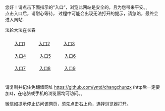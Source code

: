 您好！请点击下面指示的“入口”，浏览此网站是安全的，且为您带来平安。。 <br/>
点击入口后，请耐心等待， 过程中可能会出现无法打开的提示，请忽略，最终会进入网站. </br>

法轮大法在长春<br/>
<div style="padding:10px"><a style="margin:20px" target="_blank" href="https://d2z8fjk8ykjws1.cloudfront.net/2Qpsp?iffao" id="ccLink1" rel="nofollow">入口1</a> <a target="_blank" style="margin:20px" href="https://d37ixzfxz0jncs.cloudfront.net/2Qpsp?zhtfvadu" id="ccLink2" rel="nofollow">入口2</a> <a style="margin:20px" target="_blank" href="https://d1iq3rnvjzw0fy.cloudfront.net/2Qpsp?wysxruja" id="ccLink3" rel="nofollow">入口3</a></div>

<div style="padding:10px" ><a style="margin:20px" target="_blank" href="https://d2z8fjk8ykjws1.cloudfront.net/2Qpsp?iffao" id="ccLink4" rel="nofollow">入口4</a> <a style="margin:20px" href="https://d37ixzfxz0jncs.cloudfront.net/2Qpsp?zhtfvadu" target="_blank" id="ccLink5" rel="nofollow">入口5</a> <a style="margin:20px" href="https://d1iq3rnvjzw0fy.cloudfront.net/2Qpsp?wysxruja" target="_blank" id="ccLink6" rel="nofollow">入口6</a></div>

<div style="padding:10px"><a style="margin:20px" target="_blank" href="https://d2z8fjk8ykjws1.cloudfront.net/2Qpsp?iffao" id="ccLink7" rel="nofollow">入口7</a> <a style="margin:20px" href="https://d37ixzfxz0jncs.cloudfront.net/2Qpsp?zhtfvadu" target="_blank" id="ccLink8" rel="nofollow">入口8</a> <a style="margin:20px" target="_blank" href="https://d1iq3rnvjzw0fy.cloudfront.net/2Qpsp?wysxruja" id="ccLink9" rel="nofollow">入口9</a></div>

<br/>



请复制并记住免翻墙网址 https://github.com/yntd/changchunzx (http后一定要加s)，在电脑或手机的浏览器均可访问。。<br/>

微信如提示停止访问该网页，须先点击右上角，选择浏览器打开。
